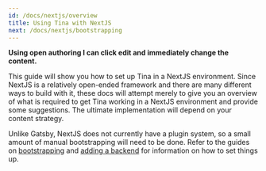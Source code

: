 ```yaml
---
id: /docs/nextjs/overview
title: Using Tina with NextJS
next: /docs/nextjs/bootstrapping
---
```

**Using open authoring I can click edit and immediately change the content.**

This guide will show you how to set up Tina in a NextJS environment. Since NextJS is a relatively open-ended framework and there are many different ways to build with it, these docs will attempt merely to give you an overview of what is required to get Tina working in a NextJS environment and provide some suggestions. The ultimate implementation will depend on your content strategy.

Unlike Gatsby, NextJS does not currently have a plugin system, so a small amount of manual bootstrapping will need to be done. Refer to the guides on [bootstrapping](/docs/nextjs/bootstrapping) and [adding a backend](/docs/nextjs/adding-backends) for information on how to set things up.